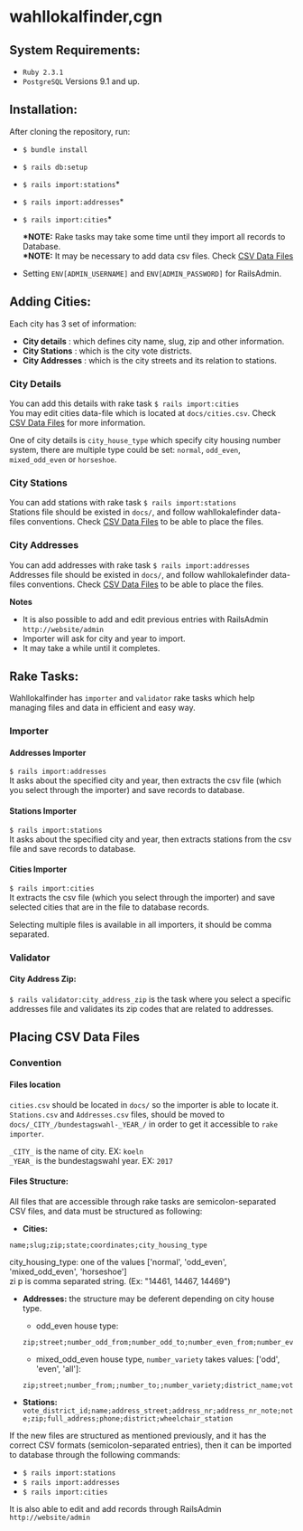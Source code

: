wahllokalfinder,cgn
===================
## System Requirements:
- `Ruby 2.3.1`
- `PostgreSQL` Versions 9.1 and up.

## Installation:
After cloning the repository, run:  
- ` $ bundle install `
- ` $ rails db:setup `
- ` $ rails import:stations `*
- ` $ rails import:addresses `*  
- ` $ rails import:cities `*  

  **\*NOTE:** Rake tasks may take some time until they import all records to Database.  
  **\*NOTE:** It may be necessary to add data csv files. Check [CSV Data Files](#placing-csv-data-files)
- Setting `ENV[ADMIN_USERNAME]` and `ENV[ADMIN_PASSWORD]` for RailsAdmin.

## Adding Cities:
Each city has 3 set of information:  
- **City details** :  which defines city name, slug, zip and other information.
- **City Stations** :  which is the city vote districts.
- **City Addresses** :  which is the city streets and its relation to stations.

### City Details
You can add this details with rake task `$ rails import:cities`  
You may edit cities data-file which is located at `docs/cities.csv`. Check [CSV Data Files](#placing-csv-data-files) for more information.  

One of city details is `city_house_type` which specify city housing number system, there are multiple type could be set: `normal`, `odd_even`, `mixed_odd_even` or `horseshoe`.

### City Stations
You can add stations with rake task `$ rails import:stations`  
Stations file should be existed in `docs/`, and follow wahllokalefinder data-files conventions.
Check [CSV Data Files](#placing-csv-data-files) to be able to place the files.  

### City Addresses
You can add addresses with rake task `$ rails import:addresses`  
Addresses file should be existed in `docs/`, and follow wahllokalefinder data-files conventions.
Check [CSV Data Files](#placing-csv-data-files) to be able to place the files.  

**Notes**
- It is also possible to add and edit previous entries with RailsAdmin `http://website/admin`
- Importer will ask for city and year to import.  
- It may take a while until it completes.


## Rake Tasks:
Wahllokalfinder has `importer` and `validator` rake tasks which help managing files and data in efficient and easy way.  
### Importer

#### Addresses Importer
`$ rails import:addresses`  
It asks about the specified city and year, then extracts the csv file (which you select through the importer) and save records to database.

#### Stations Importer
`$ rails import:stations`   
It asks about the specified city and year, then extracts stations from the csv file and save records to database.

#### Cities Importer
`$ rails import:cities`   
It extracts the csv file (which you select through the importer) and save selected cities that are in the file to database records.  

Selecting multiple files is available in all importers, it should be comma separated.
### Validator

#### City Address Zip:
`$ rails validator:city_address_zip` is the task where you select a specific addresses file and validates its zip codes that are related to addresses.

## Placing CSV Data Files
### Convention
#### Files location
`cities.csv` should be located in `docs/` so the importer is able to locate it.  
`Stations.csv` and `Addresses.csv` files, should be moved to `docs/_CITY_/bundestagswahl-_YEAR_/` in order to get it accessible to `rake importer`.  

`_CITY_` is the name of city. EX: `koeln`  
`_YEAR_` is the bundestagswahl year. EX: `2017`

#### Files Structure:
All files that are accessible through rake tasks are semicolon-separated CSV files, and data must be structured as following:  

- **Cities:**
```
name;slug;zip;state;coordinates;city_housing_type
```  
   city_housing_type: one of the values ['normal', 'odd_even', 'mixed_odd_even', 'horseshoe']  
   zi p is comma separated string. (Ex: "14461, 14467, 14469")  


- **Addresses:** the structure may be deferent depending on city house type.
  * odd_even house type:
  ```
  zip;street;number_odd_from;number_odd_to;number_even_from;number_even_to;district_name;vote_district_id;landtag_election_district_id;local_election_district_id;bundestag_election_district_id
  ```  
  * mixed_odd_even house type, `number_variety` takes values: ['odd', 'even', 'all']:
  ```
  zip;street;number_from;;number_to;;number_variety;district_name;vote_district_id;landtag_election_district_id;local_election_district_id;bundestag_election_district_id
  ```

- **Stations:**
`vote_district_id;name;address_street;address_nr;address_nr_note;note;zip;full_address;phone;district;wheelchair_station`


If the new files are structured as mentioned previously, and it has the correct CSV formats (semicolon-separated entries), then it can be imported to database through the following commands:
- ` $ rails import:stations `  
- ` $ rails import:addresses `  
- ` $ rails import:cities `  

It is also able to edit and add records through RailsAdmin `http://website/admin`
